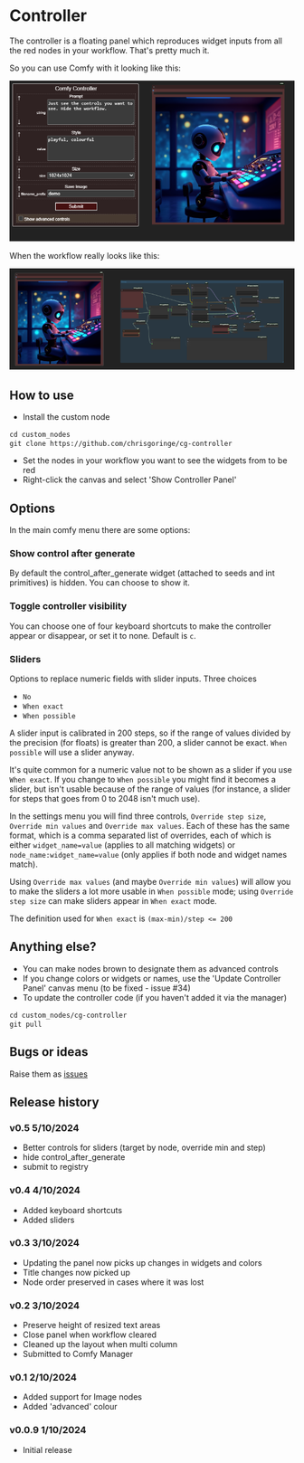# Controller

The controller is a floating panel which reproduces widget inputs from all the red nodes in your workflow. That's pretty much it.

So you can use Comfy with it looking like this:

![basic](images/basic.png)

When the workflow really looks like this:

![ugly](images/ugly.png)

## How to use

- Install the custom node
```
cd custom_nodes
git clone https://github.com/chrisgoringe/cg-controller
```
- Set the nodes in your workflow you want to see the widgets from to be red
- Right-click the canvas and select 'Show Controller Panel'

## Options

In the main comfy menu there are some options:

### Show control after generate

By default the control_after_generate widget (attached to seeds and int primitives) is hidden. You can choose to show it.

### Toggle controller visibility

You can choose one of four keyboard shortcuts to make the controller appear or disappear, or set it to none. Default is `c`.

### Sliders

Options to replace numeric fields with slider inputs. Three choices

- `No`
- `When exact`
- `When possible`

A slider input is calibrated in 200 steps, so if the range of values divided by the precision (for floats) is greater than 200, a slider cannot be exact. `When possible` will use a slider anyway.

It's quite common for a numeric value not to be shown as a slider if you use `When exact`. If you change to `When possible` you might find it becomes a slider, but isn't usable because of the range of values (for instance, a slider for steps that goes from 0 to 2048 isn't much use).

In the settings menu you will find three controls, `Override step size`, `Override min values` and `Override max values`. Each of these has the same format, which is a comma separated list of overrides, each of which is either `widget_name=value` (applies to all matching widgets) or `node_name:widget_name=value` (only applies if both node and widget names match).

Using `Override max values` (and maybe `Override min values`) will allow you to make the sliders a lot more usable in `When possible` mode; using `Override step size` 
can make sliders appear in `When exact` mode. 

The definition used for `When exact` is `(max-min)/step <= 200`

## Anything else?

- You can make nodes brown to designate them as advanced controls
- If you change colors or widgets or names, use the 'Update Controller Panel' canvas menu (to be fixed  - issue #34)
- To update the controller code (if you haven't added it via the manager)
```
cd custom_nodes/cg-controller
git pull
```

## Bugs or ideas

Raise them as [issues](https://github.com/chrisgoringe/cg-controller/issues)

## Release history

### v0.5 5/10/2024

- Better controls for sliders (target by node, override min and step)
- hide control_after_generate
- submit to registry

### v0.4 4/10/2024

- Added keyboard shortcuts
- Added sliders

### v0.3 3/10/2024

- Updating the panel now picks up changes in widgets and colors 
- Title changes now picked up
- Node order preserved in cases where it was lost

### v0.2 3/10/2024

- Preserve height of resized text areas
- Close panel when workflow cleared
- Cleaned up the layout when multi column
- Submitted to Comfy Manager

### v0.1 2/10/2024

- Added support for Image nodes
- Added 'advanced' colour

### v0.0.9 1/10/2024

- Initial release